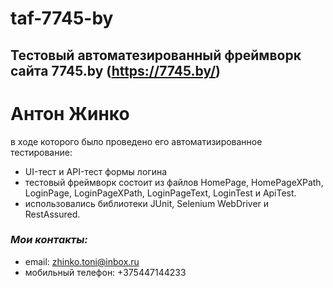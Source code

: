 # taf-7745-by
## **Тестовый автоматезированный фреймворк сайта 7745.by** (https://7745.by/)
# Антон Жинко
в ходе  которого было проведено его автоматизированное тестирование:
* UI-тест и API-тест формы логина
* тестовый фреймворк состоит из файлов HomePage, HomePageXPath, LoginPage, LoginPageXPath, LoginPageText, LoginTest и ApiTest.
* использовались библиотеки JUnit, Selenium WebDriver и RestAssured.
### *Мои контакты:* ###
* email: zhinko.toni@inbox.ru
* мобильный телефон: +375447144233


